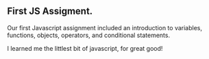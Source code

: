 ## First JS Assigment.

Our first Javascript assignment included an introduction to variables, functions, objects, operators, and conditional statements.

 I learned me the littlest bit of javascript, for great good!

